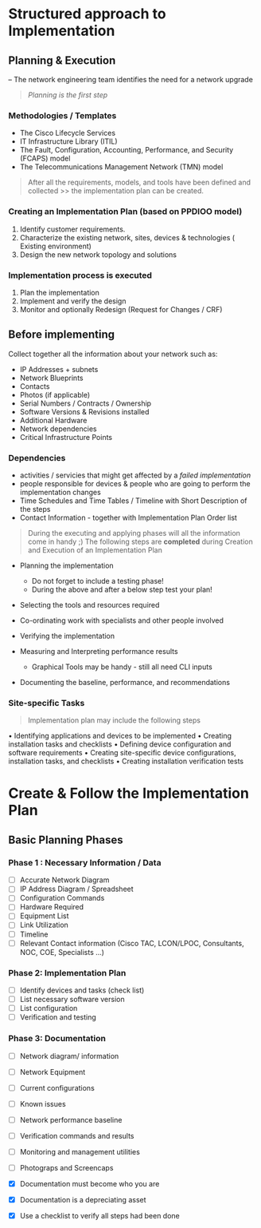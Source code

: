 # Structured approach to Implementation 

## Planning & Execution

– The network engineering team identifies the need for a network upgrade
> *Planning is the first step*

### **Methodologies / Templates**
* The Cisco Lifecycle Services 
* IT Infrastructure Library (ITIL)
* The Fault, Configuration, Accounting, Performance, and Security  (FCAPS) model
* The Telecommunications Management Network (TMN) model

> After all the requirements, models, and tools have been defined and collected >> the implementation plan can be created.

### **Creating an Implementation Plan (based on PPDIOO model)**

1.  Identify customer requirements.
2.  Characterize the existing network, sites, devices & technologies ( Existing environment)
3.  Design the new network topology and solutions

### **Implementation process is executed**

1. Plan the implementation
2. Implement and verify the design
3. Monitor and optionally Redesign (Request for Changes / CRF)

## **Before implementing**

Collect together all the information about your network such as: 
- IP Addresses + subnets
- Network Blueprints
- Contacts
- Photos (if applicable)
- Serial Numbers / Contracts / Ownership 
- Software Versions & Revisions installed
- Additional Hardware
- Network dependencies
- Critical Infrastructure Points

### **Dependencies**
- activities / servicies that might get affected by a *failed implementation*
- people responsible for devices & people who are going to perform the implementation changes
- Time Schedules and Time Tables / Timeline with Short Description of the steps
- Contact Information - together with Implementation Plan Order list 
> During the executing and applying phases will all the information come in handy ;)
> The following steps are **completed** during Creation and Execution of an Implementation Plan

- Planning the implementation 
  - Do not forget to include a testing phase! 
  - During the above and after a below step test your plan!
  
- Selecting the tools and resources required
- Co-ordinating work with specialists and other people involved
- Verifying the implementation 
- Measuring and Interpreting performance results
  - Graphical Tools may be handy - still all need CLI inputs
- Documenting the baseline, performance, and recommendations

### **Site-specific Tasks** 
> Implementation plan may include the following steps

• Identifying applications and devices to be implemented
• Creating installation tasks and checklists
• Defining device configuration and software requirements
• Creating site-specific device configurations, installation tasks, and checklists
• Creating installation verification tests


# Create & Follow the Implementation Plan
## Basic Planning Phases

### **Phase 1 : Necessary Information / Data**

- [ ] Accurate Network Diagram
- [ ] IP Address Diagram / Spreadsheet
- [ ] Configuration Commands
- [ ] Hardware Required
- [ ] Equipment List
- [ ] Link Utilization
- [ ] Timeline
- [ ] Relevant Contact information (Cisco TAC, LCON/LPOC, Consultants, NOC, COE, Specialists ...)

### **Phase 2: Implementation Plan**
- [ ] Identify devices and tasks (check list)
- [ ] List necessary software version
- [ ] List configuration
- [ ] Verification and testing

### **Phase 3: Documentation**

- [ ] Network diagram/ information
- [ ] Network Equipment
- [ ] Current configurations
- [ ] Known issues
- [ ] Network performance baseline
- [ ] Verification commands and results
- [ ] Monitoring and management utilities
- [ ] Photograps and Screencaps

- [x] Documentation must become who you are
- [x] Documentation is a depreciating asset
- [x] Use a checklist to verify all steps had been done
